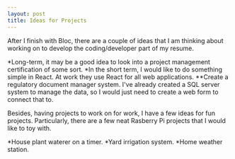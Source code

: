 ```yaml
---
layout: post
title: Ideas for Projects
---
```



After I finish with Bloc, there are a couple of ideas that I am thinking about working on to develop the coding/developer part of my resume.

*Long-term, it may be a good idea to look into a project management certification of some sort.
*In the short term, I would like to do something simple in React. At work they use React for all web applications.
**Create a regulatory document manager system. I've already created a SQL server system to manage the data, so I would just need to create a web form to connect that to.

Besides, having projects to work on for work, I have a few ideas for fun projects. Particularly, there are a few neat Rasberry Pi projects that I would like to toy with.

*House plant waterer on a timer. 
*Yard irrigation system.
*Home weather station.